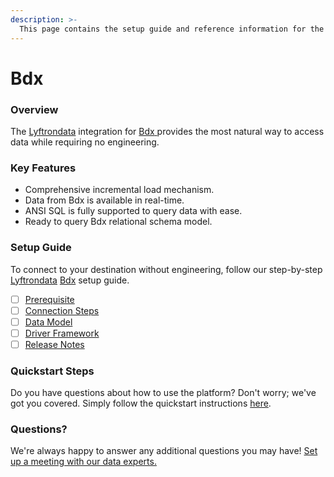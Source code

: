 ```yaml
---
description: >-
  This page contains the setup guide and reference information for the Bdx source connector.
---
```


# Bdx

### Overview

The [Lyftrondata](https://www.lyftrondata.com/) integration for [Bdx](https://www.lyftrondata.com/integration/bdx/)[ ](https://www.lyftrondata.com/integration/bdx/)provides the most natural way to access data while requiring no engineering.

### Key Features

* Comprehensive incremental load mechanism.
* Data from Bdx is available in real-time.&#x20;
* ANSI SQL is fully supported to query data with ease.
* Ready to query Bdx relational schema model.

### Setup Guide

To connect to your destination without engineering, follow our step-by-step [Lyftrondata](https://www.lyftrondata.com/)  [Bdx](https://www.lyftrondata.com/integration/bdx/) setup guide.

* [ ] [Prerequisite](../../marketing-analytics/bdx/prerequisite.md)
* [ ] [Connection Steps](../../marketing-analytics/bdx/connection-steps.md)
* [ ] [Data Model](../../marketing-analytics/bdx/data-model/)
* [ ] [Driver Framework](../../marketing-analytics/bdx/driver-framework/)
* [ ] [Release Notes](../../marketing-analytics/bdx/release-notes.md)

### Quickstart Steps

Do you have questions about how to use the platform? Don't worry; we've got you covered. Simply follow the quickstart instructions [here](../../../quickstart-steps.md).

### Questions? <a href="#questions" id="questions"></a>

We're always happy to answer any additional questions you may have! [Set up a meeting with our data experts.](https://www.lyftrondata.com/book-a-meeting/)


